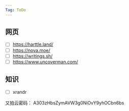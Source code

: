 ```yaml
---
Tag: ToDo
---
```

## 网页

- [ ] https://harttle.land/
- [ ] https://nova.moe/
- [ ] https://writings.sh/
- [ ] https://www.uncoverman.com/

## 知识

- [ ] xrandr

又拍云密码：
A303zHbsZymAVW3g0NiOvY9yhOCbn6bs

